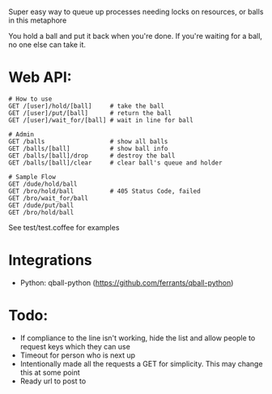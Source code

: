 Super easy way to queue up processes needing locks on resources, or balls in this metaphore

You hold a ball and put it back when you're done. If you're waiting for a ball, no one else can take it.

Web API:
========
```
# How to use
GET /[user]/hold/[ball]     # take the ball
GET /[user]/put/[ball]      # return the ball
GET /[user]/wait_for/[ball] # wait in line for ball

# Admin
GET /balls                  # show all balls
GET /balls/[ball]           # show ball info
GET /balls/[ball]/drop      # destroy the ball
GET /balls/[ball]/clear     # clear ball's queue and holder

# Sample Flow
GET /dude/hold/ball
GET /bro/hold/ball          # 405 Status Code, failed
GET /bro/wait_for/ball
GET /dude/put/ball
GET /bro/hold/ball
```

See test/test.coffee for examples

Integrations
============
- Python: qball-python (https://github.com/ferrants/qball-python)

Todo:
=====
- If compliance to the line isn't working, hide the list and allow people to request keys which they can use
- Timeout for person who is next up
- Intentionally made all the requests a GET for simplicity. This may change this at some point
- Ready url to post to
